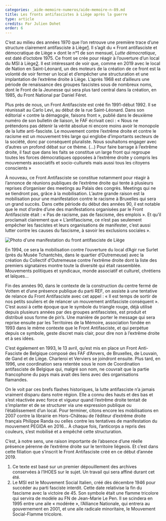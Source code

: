 ```yaml
---
categories: _aide-memoire-numeros/aide-memoire-n-89.md
title: Les fronts antifascistes à Liège après la guerre
type: article
credits: Par Julien Dohet
order: 6
---
```

C’est au milieu des années 1970 que l’on retrouve une première trace d’une structure clairement antifasciste à Liège[1](#footnote-1). Il s’agit du « Front antifasciste et démocratique de Liège » dont le n°1 de son mensuel, _Lutte démocratique_, est daté d’octobre 1975. Ce front se crée pour réagir à l’ouverture d’un local du MSI à Liège[2](#footnote-2). Il est intéressant de voir que, comme en 2019 avec le local de Nation en Saint-Léonard, un des moteurs de la création de ce front est la volonté de voir fermer un local et d’empêcher une structuration et une implantation de l’extrême droite à Liège. L’après 1968 est d’ailleurs une période de renaissance des groupes fascistes sous de nombreux noms, dont le Front de la Jeunesse qui sera plus tard central dans la création, en 1985, du Front National par Daniel Féret.

Plus près de nous, un Front Antifasciste est créé fin 1991-début 1992. Il se réunissait au Carlo Levi, au début de la rue Saint-Léonard. Dans son éditorial « contre la démagogie, faisons front », publié dans le deuxième numéro de son bulletin de liaison, le FAF écrivait ceci : « Nous ne prétendons pas détenir la vérité absolue ni encore moins avoir le monopole de la lutte anti-fasciste. Le mouvement contre l’extrême droite et contre le racisme est un mouvement très large qui englobe d’importants secteurs de la société, donc par conséquent pluraliste. Nous souhaitons engager avec d’autres un profond débat sur ce thème. (…) Pour faire barrage à l’extrême droite, il faut que dans les faits se constitue un large front qui regroupe toutes les forces démocratiques opposées à l’extrême droite y compris les mouvements associatifs et socio-culturels mais aussi tous les citoyens conscients »

À nouveau, ce Front Antifasciste se constitue notamment pour réagir à l’annonce de réunions publiques de l’extrême droite qui tente à plusieurs reprises d’organiser des meetings au Palais des congrès. Meetings qui ne se tiendront pas, grâce à la mobilisation. L’autre grande raison est la mobilisation pour une manifestation contre le racisme à Bruxelles qui sera un grand succès. Dans cette période du début des années 90, il est notable que le mot d’ordre d’une des manifestations organisées par le Front Antifasciste était : « Pas de racisme, pas de fascisme, des emplois ». Et qu’il proclamait clairement que « L’antifascisme, ce n’est pas seulement empêcher les fascistes et leurs organisations de manifester, c’est aussi lutter contre les causes du fascisme, à savoir les exclusions sociales ». 

![Photo d'une manifestation du front antifasciste de Liège](/assets/uploads/am89-5-tous-unis-contre-le-fascisme.jpg)

En 1994, ce sera la mobilisation contre l’ouverture du local d’Agir rue Surlet (près du Musée Tchantchès, dans le quartier d’Outremeuse) avec la création du Collectif d’Outremeuse contre l’extrême droite dont la liste des premiers signataires montre toute la diversité qui était rassemblée. Mouvements politiques et syndicaux, monde associatif et culturel, chrétiens et laïques… 

Fin des années 90, dans le contexte de la construction du centre fermé de Vottem et d’une présence publique du parti REF, on assiste à une tentative de relance du Front Antifasciste avec cet appel : « Il est temps de sortir de nos petits souliers et de relancer un mouvement antifasciste conséquent ». C’est aussi à cette époque que le symbole du triangle rouge, déjà utilisé depuis plusieurs années par des groupes antifascistes, est produit et distribué sous forme de pin’s. Une manière de porter le message qui sera reprise ensuite par les Territoires de la Mémoire, association fondée en 1993 dans le même contexte que le Front Antifasciste, et qui perpétue depuis ce symbole, geste discret mais clair, pour dire non à l’extrême droite et à ses idées. 

C’est également en 1993, le 13 avril, qu’est mis en place un Front Anti-Fasciste de Belgique composé des FAF d’Anvers, de Bruxelles, de Louvain, de Gand et de Liège. Charleroi et Verviers se joindront ensuite. Plus tard, en 1996, une coordination sera retentée sous le nom de Coordination antifasciste de Belgique qui, malgré son nom, ne couvrait que la partie francophone du pays mais avait des liens avec des organisations flamandes.

On le voit par ces brefs flashes historiques, la lutte antifasciste n’a jamais vraiment disparu dans notre région. Elle a connu des hauts et des bas et s’est réactivée avec force et vigueur quand l’extrême droite tentait de s’implanter et de se structurer via une expression publique ou l’établissement d’un local. Pour terminer, citons encore les mobilisations en 2007 contre la librairie en Hors-Château de l’éditeur d’extrême droite français Philippe Randa ou celles contre les tentatives de manifestation du mouvement PEGIDA en 2016… À chaque fois, l’anticorps a repris des couleurs, s’est mobilisé et a empêché cette structuration. 

C’est, à notre sens, une raison importante de l’absence d’une réelle présence pérenne de l’extrême droite sur le territoire liégeois. Et c’est dans cette filiation que s’inscrit le Front Antifasciste créé en ce début d’année 2019.

1. Ce texte est basé sur un premier dépouillement des archives conservées à l’IHOES sur le sujet. Un travail qui sera affiné durant cet été.
2. Le MSI est le Mouvement Social Italien, créé dès décembre 1946 pour succéder au parti fasciste interdit. Cette date relativise la fin du fascisme avec la victoire de 45. Son symbole était une flamme tricolore qui servira de modèle au FN de Jean-Marie Le Pen. Il se scindera en 1995 entre une aile « modérée », l’Alliance Nationale, qui entrera au gouvernement en 2001, et une aile radicale minoritaire, le Mouvement Social-Flamme tricolore.
